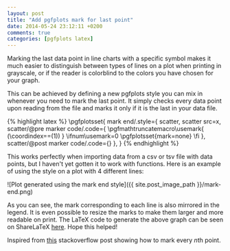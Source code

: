 ```yaml
---
layout: post
title: "Add pgfplots mark for last point"
date: 2014-05-24 23:12:11 +0200
comments: true
categories: [pgfplots latex]
---
```


Marking the last data point in line charts with a specific symbol makes it much easier to distinguish between types of lines on a plot when printing in grayscale, or if the reader is colorblind to the colors you have chosen for your graph.

This can be achieved by defining a new pgfplots style you can mix in whenever you need to mark the last point. It simply checks every data point upon reading from the file and marks it only if it is the last in your data file.

{% highlight latex %}
\pgfplotsset{
  mark end/.style={
    scatter,
    scatter src=x,
    scatter/@pre marker code/.code={
      \pgfmathtruncatemacro\usemark{
        (\coordindex==(1))
      }
      \ifnum\usemark=0
      \pgfplotsset{mark=none}
      \fi
    },
    scatter/@post marker code/.code={}
  },
}
{% endhighlight %}

This works perfectly when importing data from a csv or tsv file with data points, but I haven't yet gotten it to work with functions. Here is an example of using the style on a plot with 4 different lines:

![Plot generated using the mark end style]({{ site.post_image_path }}/mark-end.png)

As you can see, the mark corresponding to each line is also mirrored in the legend. It is even possible to resize the marks to make them larger and more readable on print. The LaTeX code to generate the above graph can be seen on ShareLaTeX [here](https://www.sharelatex.com/project/5381186f40c592fe1409c16b?r=903e7523&rs=ps&rm=d). Hope this helped!

Inspired from [this](https://tex.stackexchange.com/questions/116690/pgfplots-marks-mandatory-for-1st-and-last-point) stackoverflow post showing how to mark every <em>n</em>th point.
